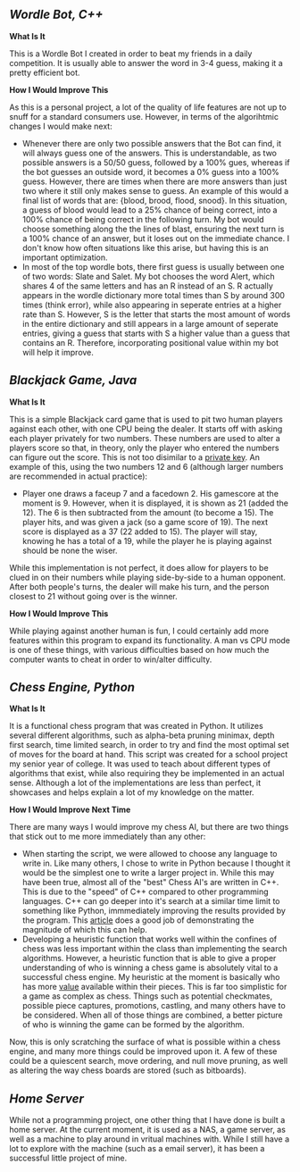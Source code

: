 ## _Wordle Bot, C++_

**What Is It**

This is a Wordle Bot I created in order to beat my friends in a daily competition. It is usually able to answer the word in 3-4 guess, making it a pretty efficient bot.

**How I Would Improve This**

As this is a personal project, a lot of the quality of life features are not up to snuff for a standard consumers use. However, in terms of the algorihtmic changes I would make next:
- Whenever there are only two possible answers that the Bot can find, it will always guess one of the answers. This is understandable, as two possible answers is a 50/50 guess, followed by a 100% gues, whereas if the bot guesses an outside word, it becomes a 0% guess into a 100% guess. However, there are times when there are more answers than just two where it still only makes sense to guess. An example of this would a final list of words that are: {blood, brood, flood, snood}. In this situation, a guess of blood would lead to a 25% chance of being correct, into a 100% chance of being correct in the following turn. My bot would choose something along the the lines of blast, ensuring the next turn is a 100% chance of an answer, but it loses out on the immediate chance. I don't know how often situations like this arise, but having this is an important optimization.
- In most of the top wordle bots, there first guess is usually between one of two words: Slate and Salet. My bot chooses the word Alert, which shares 4 of the same letters and has an R instead of an S. R actually appears in the wordle dictionary more total times than S by around 300 times (think error), while also appearing in seperate entries at a higher rate than S. However, S is the letter that starts the most amount of words in the entire dictionary and still appears in a large amount of seperate entries, giving a guess that starts with S a higher value than a guess that contains an R. Therefore, incorporating positional value within my bot will help it improve. 

## _Blackjack Game, Java_

**What Is It**

This is a simple Blackjack card game that is used to pit two human players against each other, with one CPU being the dealer. It starts off with asking each player privately for two numbers. These numbers are used to alter a players score so that, in theory, only the player who entered the numbers can figure out the score. This is not too disimilar to a [private key][key]. An example of this, using the two numbers 12 and 6 (although larger numbers are recommended in actual practice):
- Player one draws a faceup 7 and a facedown 2. His gamescore at the moment is 9. However, when it is displayed, it is shown as 21 (added the 12). The 6 is then subtracted from the amount (to become a 15). The player hits, and was given a jack (so a game score of 19). The next score is displayed as a 37 (22 added to 15). The player will stay, knowing he has a total of a 19, while the player he is playing against should be none the wiser.

While this implementation is not perfect, it does allow for players to be clued in on their numbers while playing side-by-side to a human opponent. After both people's turns, the dealer will make his turn, and the person closest to 21 without going over is the winner.


**How I Would Improve This**

While playing against another human is fun, I could certainly add more features within this program to expand its functionality. A man vs CPU mode is one of these things, with various difficulties based on how much the computer wants to cheat in order to win/alter difficulty.


## _Chess Engine, Python_


**What Is It**

It is a functional chess program that was created in Python. It utilizes several different algorithms, such as alpha-beta pruning minimax, depth first search, time limited search,  in order to try and find the most optimal set of moves for the board at hand. This script was created for a school project my senior year of college. It was used to teach about different types of algorithms that exist, while also requiring they be implemented in an actual sense. Although a lot of the implementations are less than perfect, it showcases and helps explain a lot of my knowledge on the matter.

**How I Would Improve Next Time**

There are many ways I would improve my chess AI, but there are two things that stick out to me more immediately than any other:
- When starting the script, we were allowed to choose any language to write in. Like many others, I chose to write in Python because I thought it would be the simplest one to write a larger project in. While this may have been true, almost all of the "best" Chess AI's are written in C++. This is due to the "speed" of C++ compared to other programming languages. C++ can go deeper into it's search at a similar time limit to something like Python, immmediately improving the results provided by the program. This [article][C++Speed] does a good job of demonstrating the magnitude of which this can help.
- Developing a heuristic function that works well within the confines of chess was less important within the class than implementing the search algorithms. However, a heuristic function that is able to give a proper understanding of who is winning a chess game is absolutely vital to a successful chess engine. My heuristic at the moment is basically who has more [value][PieceValue] available within their pieces. This is far too simplistic for a game as complex as chess. Things such as potential checkmates, possible piece captures, promotions, castling, and many others have to be considered. When all of those things are combined, a better picture of who is winning the game can be formed by the algorithm.

Now, this is only scratching the surface of what is possible within a chess engine, and many more things could be improved upon it. A few of these could be a quiescent search, move ordering, and null move pruning, as well as altering the way chess boards are stored (such as bitboards).

## _Home Server_

While not a programming project, one other thing that I have done is built a home server. At the current moment, it is used as a NAS, a game server, as well as a machine to play around in vritual machines with. While I still have a lot to explore with the machine (such as a email server), it has been a successful little project of mine.


 [key]: <https://www.techtarget.com/searchsecurity/definition/private-key> 
 [C++Speed]: <https://towardsdatascience.com/how-fast-is-c-compared-to-python-978f18f474c7> 
 [PieceValue]: <https://herculeschess.com/chess-piece-numerical-values/#:~:text=Point%20Value%20Of%20The%20Chess%20Pieces%20%20,%20%205%20%202%20more%20rows%20>
 
 
